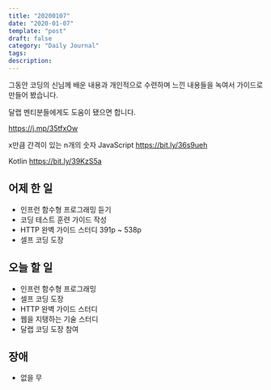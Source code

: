 ```yaml
---
title: "20200107"
date: "2020-01-07"
template: "post"
draft: false
category: "Daily Journal"
tags:
description:
---
```


그동안 코딩의 신님께 배운 내용과 개인적으로 수련하며 느낀 내용들을 녹여서 가이드로 만들어 봤습니다.

달랩 멘티분들에게도 도움이 됐으면 합니다.

<https://j.mp/35tfxOw>

x만큼 간격이 있는 n개의 숫자
JavaScript
<https://bit.ly/36s9ueh>

Kotlin
<https://bit.ly/39KzS5a>

## 어제 한 일

* 인프런 함수형 프로그래밍 듣기
* 코딩 테스트 훈련 가이드 작성
* HTTP 완벽 가이드 스터디 391p ~ 538p
* 셀프 코딩 도장

## 오늘 할 일

* 인프런 함수형 프로그래밍
* 셀프 코딩 도장
* HTTP 완벽 가이드 스터디
* 웹을 지탱하는 기술 스터디
* 달랩 코딩 도장 참여

## 장애

* 없을 무
